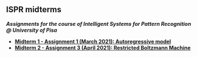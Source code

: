 ## ISPR midterms
***Assignments for the course of Intelligent Systems for Pattern Recognition @ University of Pisa***

- **[Midterm 1 - Assignment 1 (March 2021): Autoregressive model](midterm1)**
- **[Midterm 2 - Assignment 3 (April 2021): Restricted Boltzmann Machine](midterm2)**

